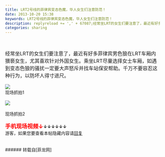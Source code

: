 ```yaml
---
title: LRT2号线的菲律宾变态色魔，华人女生们注意防范！
date: 2013-10-20 15:38
keywords: LRT2号线的菲律宾变态色魔，华人女生们注意防范！
description: replyreload += ',' + 67087;经常坐LRT的女生们要注意了，最近有好多菲律宾男色狼在LRT车厢内猥亵女生，尤其喜欢针对外国女生。乘坐LRT尽量选择女士车厢，如遇到变态色狼的骚扰一定要大声怒斥并找车站保安帮助。千万不要容忍这种行为，以防坏人得寸进尺。现场抓拍1现场抓拍2手机现场视频↓↓↓↓↓↓↓游客，如果您要查看本帖隐藏内容请回复
categories: sharing
---
```

<td class="t_f" id="postmessage_67087">

<script type="1d159d5d86e0259029ceef20-text/javascript">replyreload += ',' + 67087;</script><br/>
<br/>
<font size="3">经常坐LRT的女生们要注意了，最近有好多菲律宾男色狼在LRT车厢内猥亵女生，尤其喜欢针对外国女生。乘坐LRT尽量选择女士车厢，如遇到变态色狼的骚扰一定要大声怒斥并找车站保安帮助。千万不要容忍这种行为，以防坏人得寸进尺。</font><br/>
<br/>

<img aid="27197" data-cf-modified-1d159d5d86e0259029ceef20-="" file="data/attachment/forum/201310/20/153225fdx6l69w3t002z6d.jpg.thumb.jpg" id="aimg_27197" inpost="1" onclick="" onmouseover="" src="http://www.flw.ph/data/attachment/forum/201310/20/153225fdx6l69w3t002z6d.jpg" style="cursor:pointer" zoomfile="data/attachment/forum/201310/20/153225fdx6l69w3t002z6d.jpg"/>


<br/>
现场抓拍1<br/>
<br/>

<img aid="27199" data-cf-modified-1d159d5d86e0259029ceef20-="" file="data/attachment/forum/201310/20/153227evx4wv5k4mgw3rku.jpg.thumb.jpg" id="aimg_27199" inpost="1" onclick="" onmouseover="" src="http://www.flw.ph/data/attachment/forum/201310/20/153227evx4wv5k4mgw3rku.jpg" style="cursor:pointer" zoomfile="data/attachment/forum/201310/20/153227evx4wv5k4mgw3rku.jpg"/>


<br/>
<br/>
现场抓拍2<br/>
<br/>
<font size="4"><font color="#ff0000"><strong>手机现场视频↓</strong></font></font><strong>↓</strong><strong>↓</strong><strong>↓</strong><strong>↓</strong><strong>↓</strong><strong>↓</strong><br/>
<div class="locked">游客，如果您要查看本帖隐藏内容请<a data-cf-modified-1d159d5d86e0259029ceef20-="" href="forum.php?mod=post&amp;action=reply&amp;fid=47&amp;tid=12095" onclick="if (!window.__cfRLUnblockHandlers) return false; showWindow('reply', this.href)">回复</a></div><br/>
<br/>
</td>
###### 转载自[菲龙网]